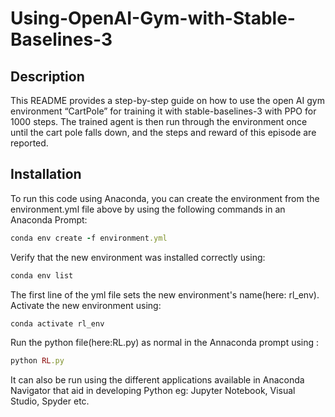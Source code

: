# Using-OpenAI-Gym-with-Stable-Baselines-3
## Description
This README provides a step-by-step guide on how to use the open AI gym environment “CartPole” for training it with stable-baselines-3 with PPO for 1000 steps. The trained agent is then run through the environment once until the cart pole falls down, and the steps and reward of this episode are reported.

## Installation
To run this code using Anaconda, you can create the environment from the environment.yml file above by using the following commands in an Anaconda Prompt:
```ruby
conda env create -f environment.yml
```
Verify that the new environment was installed correctly using:
```ruby
conda env list
```
The first line of the yml file sets the new environment's name(here: rl_env). Activate the new environment using:
```ruby
conda activate rl_env
```
Run the python file(here:RL.py) as normal in the Annaconda prompt using :
```ruby
python RL.py
```
It can also be run using the different applications available in Anaconda Navigator that aid in developing Python eg: Jupyter Notebook, Visual Studio, Spyder etc.
